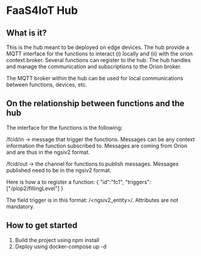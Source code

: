 # FaaS4IoT Hub

## What is it?
This is the hub meant to be deployed on edge devices. 
The hub provide a MQTT interface for the functions to interact (i) locally and (ii) with the orion context broker.
Several functions can register to the hub. The hub handles and manage the communication and subscriptions to the Orion broker.

The MQTT broker within the hub can be used for local communications between functions, devices, etc.

## On the relationship between functions and the hub
The interface for the functions is the following:

/fcid/in -> message that trigger the functions. Messages can be any context information the function subscribed to. Messages are coming from Orion and are thus in the ngsiv2 format.

/fcid/out -> the channel for functions to publish messages. Messages published need to be in the ngsiv2 format.

Here is how a to register a function:
{
"id":"fc1",
"triggers": ["/plop2/fillingLevel"]
}

The field trigger is in this format: /<ngsiv2_entity>/<attrs>. Attributes are not mandatory.

## How to get started
1. Build the project using npm install
2. Deploy using docker-compose up -d



